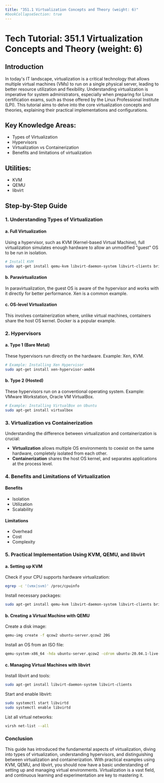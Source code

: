 ```yaml
---
title: "351.1 Virtualization Concepts and Theory (weight: 6)"
#bookCollapseSection: true
---
```


# Tech Tutorial: 351.1 Virtualization Concepts and Theory (weight: 6)

## Introduction

In today's IT landscape, virtualization is a critical technology that allows multiple virtual machines (VMs) to run on a single physical server, leading to better resource utilization and flexibility. Understanding virtualization is imperative for system administrators, especially when preparing for Linux certification exams, such as those offered by the Linux Professional Institute (LPI). This tutorial aims to delve into the core virtualization concepts and theories, explaining their practical implementations and configurations.

## Key Knowledge Areas:
- Types of Virtualization
- Hypervisors
- Virtualization vs Containerization
- Benefits and limitations of virtualization

## Utilities:
- KVM
- QEMU
- libvirt

## Step-by-Step Guide

### 1. Understanding Types of Virtualization

#### a. Full Virtualization
Using a hypervisor, such as KVM (Kernel-based Virtual Machine), full virtualization simulates enough hardware to allow an unmodified "guest" OS to be run in isolation.

```bash
# Install KVM
sudo apt-get install qemu-kvm libvirt-daemon-system libvirt-clients bridge-utils
```

#### b. Paravirtualization
In paravirtualization, the guest OS is aware of the hypervisor and works with it directly for better performance. Xen is a common example.

#### c. OS-level Virtualization
This involves containerization where, unlike virtual machines, containers share the host OS kernel. Docker is a popular example.

### 2. Hypervisors

#### a. Type 1 (Bare Metal)
These hypervisors run directly on the hardware. Example: Xen, KVM.

```bash
# Example: Installing Xen Hypervisor
sudo apt-get install xen-hypervisor-amd64
```

#### b. Type 2 (Hosted)
These hypervisors run on a conventional operating system. Example: VMware Workstation, Oracle VM VirtualBox.

```bash
# Example: Installing VirtualBox on Ubuntu
sudo apt-get install virtualbox
```

### 3. Virtualization vs Containerization

Understanding the difference between virtualization and containerization is crucial:

- **Virtualization** allows multiple OS environments to coexist on the same hardware, completely isolated from each other.
- **Containerization** shares the host OS kernel, and separates applications at the process level.

### 4. Benefits and Limitations of Virtualization

#### Benefits
- Isolation
- Utilization
- Scalability

#### Limitations
- Overhead
- Cost
- Complexity

### 5. Practical Implementation Using KVM, QEMU, and libvirt

#### a. Setting up KVM

Check if your CPU supports hardware virtualization:

```bash
egrep -c '(vmx|svm)' /proc/cpuinfo
```

Install necessary packages:

```bash
sudo apt-get install qemu-kvm libvirt-daemon-system libvirt-clients bridge-utils virt-manager
```

#### b. Creating a Virtual Machine with QEMU

Create a disk image:

```bash
qemu-img create -f qcow2 ubuntu-server.qcow2 20G
```

Install an OS from an ISO file:

```bash
qemu-system-x86_64 -hda ubuntu-server.qcow2 -cdrom ubuntu-20.04.1-live-server-amd64.iso -m 2048 -boot d
```

#### c. Managing Virtual Machines with libvirt

Install libvirt and tools:

```bash
sudo apt-get install libvirt-daemon-system libvirt-clients
```

Start and enable libvirt:

```bash
sudo systemctl start libvirtd
sudo systemctl enable libvirtd
```

List all virtual networks:

```bash
virsh net-list --all
```

### Conclusion

This guide has introduced the fundamental aspects of virtualization, diving into types of virtualization, understanding hypervisors, and distinguishing between virtualization and containerization. With practical examples using KVM, QEMU, and libvirt, you should now have a basic understanding of setting up and managing virtual environments. Virtualization is a vast field, and continuous learning and experimentation are key to mastering it.